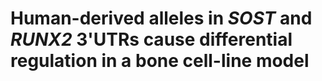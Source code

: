 # Human-derived alleles in _SOST_ and _RUNX2_ 3'UTRs cause differential regulation in a bone cell-line model
